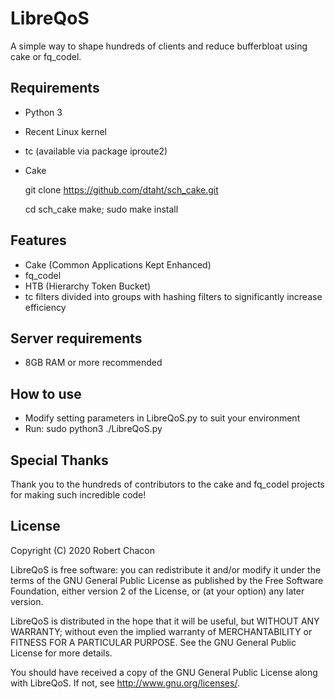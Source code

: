 # LibreQoS
A simple way to shape hundreds of clients and reduce bufferbloat using cake or fq_codel.

## Requirements
* Python 3
* Recent Linux kernel
* tc (available via package iproute2)
* Cake

    git clone https://github.com/dtaht/sch_cake.git

    cd sch_cake
    make; sudo make install

## Features
* Cake (Common Applications Kept Enhanced)
* fq_codel
* HTB (Hierarchy Token Bucket)
* tc filters divided into groups with hashing filters to significantly increase efficiency

## Server requirements
* 8GB RAM or more recommended

## How to use
* Modify setting parameters in LibreQoS.py to suit your environment
* Run:
sudo python3 ./LibreQoS.py

## Special Thanks
Thank you to the hundreds of contributors to the cake and fq_codel projects for making such incredible code!

## License
Copyright (C) 2020 Robert Chacon

LibreQoS is free software: you can redistribute it and/or modify
it under the terms of the GNU General Public License as published by
the Free Software Foundation, either version 2 of the License, or
(at your option) any later version.

LibreQoS is distributed in the hope that it will be useful,
but WITHOUT ANY WARRANTY; without even the implied warranty of
MERCHANTABILITY or FITNESS FOR A PARTICULAR PURPOSE.  See the
GNU General Public License for more details.

You should have received a copy of the GNU General Public License
along with LibreQoS.  If not, see <http://www.gnu.org/licenses/>.
